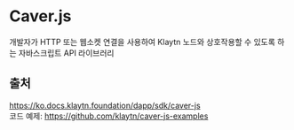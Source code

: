 # Caver.js  
개발자가 HTTP 또는 웹소켓 연결을 사용하여 Klaytn 노드와 상호작용할 수 있도록 하는 자바스크립트 API 라이브러리  

## 출처  
https://ko.docs.klaytn.foundation/dapp/sdk/caver-js  
코드 예제: https://github.com/klaytn/caver-js-examples  

